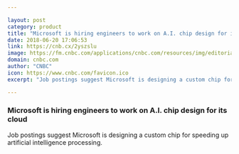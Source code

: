 ```yaml
---

layout: post
category: product
title: "Microsoft is hiring engineers to work on A.I. chip design for its cloud"
date: 2018-06-20 17:06:53
link: https://cnb.cx/2yszslu
image: https://fm.cnbc.com/applications/cnbc.com/resources/img/editorial/2014/02/04/101388735-Satya5_web.1910x1000.jpg
domain: cnbc.com
author: "CNBC"
icon: https://www.cnbc.com/favicon.ico
excerpt: "Job postings suggest Microsoft is designing a custom chip for speeding up artificial intelligence processing."

---
```


### Microsoft is hiring engineers to work on A.I. chip design for its cloud

Job postings suggest Microsoft is designing a custom chip for speeding up artificial intelligence processing.